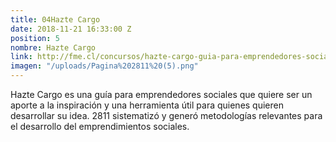 ```yaml
---
title: 04Hazte Cargo
date: 2018-11-21 16:33:00 Z
position: 5
nombre: Hazte Cargo
link: http://fme.cl/concursos/hazte-cargo-guia-para-emprendedores-sociales/
imagen: "/uploads/Pagina%202811%20(5).png"
---
```


Hazte Cargo es una guía para emprendedores sociales que quiere ser un aporte a la inspiración y una herramienta útil para quienes quieren desarrollar su idea. 2811 sistematizó y generó metodologías relevantes para el desarrollo del emprendimientos sociales. 